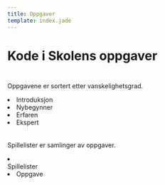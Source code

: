```yaml
---
title: Oppgaver
template: index.jade
---
```


# Kode i Skolens oppgaver

<!-- bruk html for bedre fleksibilitet -->
<div class="row">

<div style="padding-top:10px;padding-bottom:10px" class="col-sm-6 col-md-4">
  <p>Oppgavene er sortert etter vanskelighetsgrad.</p>
  <li class="level-1">Introduksjon</li>
  <li class="level-2">Nybegynner</li>
  <li class="level-3">Erfaren</li>
  <li class="level-4">Ekspert</li>
</div>


<div style="padding-top:10px;padding-bottom:10px" class="col-sm-6 col-md-4">
  <p>Spillelister er samlinger av oppgaver.</p>
  <li id="spillelister" class="playlist">
    <span class="icon"></span>
    <div class="name">Spillelister</div>
  </li>
  <li class="playlist lesson level-1 spillelister">Oppgave</li>
</div>

</div><!-- row end -->
